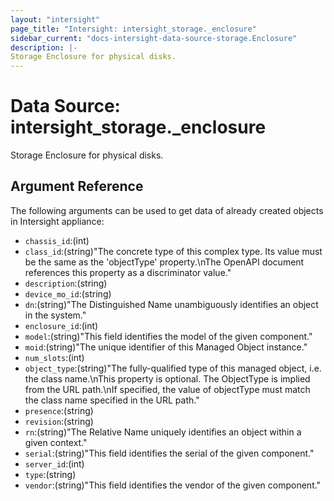 ```yaml
---
layout: "intersight"
page_title: "Intersight: intersight_storage._enclosure"
sidebar_current: "docs-intersight-data-source-storage.Enclosure"
description: |-
Storage Enclosure for physical disks.
---
```


# Data Source: intersight_storage._enclosure
Storage Enclosure for physical disks.
## Argument Reference
The following arguments can be used to get data of already created objects in Intersight appliance:
* `chassis_id`:(int)
* `class_id`:(string)"The concrete type of this complex type. Its value must be the same as the 'objectType' property.\nThe OpenAPI document references this property as a discriminator value."
* `description`:(string)
* `device_mo_id`:(string)
* `dn`:(string)"The Distinguished Name unambiguously identifies an object in the system."
* `enclosure_id`:(int)
* `model`:(string)"This field identifies the model of the given component."
* `moid`:(string)"The unique identifier of this Managed Object instance."
* `num_slots`:(int)
* `object_type`:(string)"The fully-qualified type of this managed object, i.e. the class name.\nThis property is optional. The ObjectType is implied from the URL path.\nIf specified, the value of objectType must match the class name specified in the URL path."
* `presence`:(string)
* `revision`:(string)
* `rn`:(string)"The Relative Name uniquely identifies an object within a given context."
* `serial`:(string)"This field identifies the serial of the given component."
* `server_id`:(int)
* `type`:(string)
* `vendor`:(string)"This field identifies the vendor of the given component."
